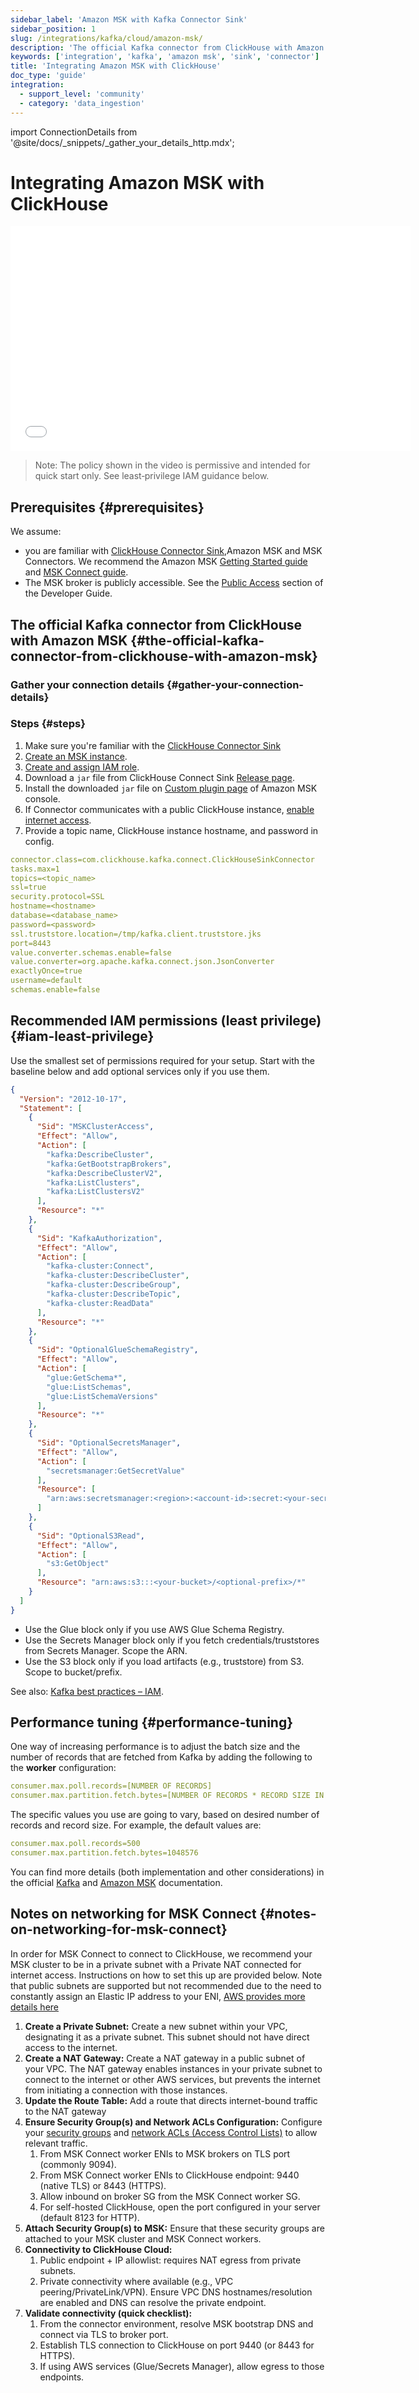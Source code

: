 ```yaml
---
sidebar_label: 'Amazon MSK with Kafka Connector Sink'
sidebar_position: 1
slug: /integrations/kafka/cloud/amazon-msk/
description: 'The official Kafka connector from ClickHouse with Amazon MSK'
keywords: ['integration', 'kafka', 'amazon msk', 'sink', 'connector']
title: 'Integrating Amazon MSK with ClickHouse'
doc_type: 'guide'
integration:
  - support_level: 'community'
  - category: 'data_ingestion'
---
```


import ConnectionDetails from '@site/docs/_snippets/_gather_your_details_http.mdx';

# Integrating Amazon MSK with ClickHouse

<div class='vimeo-container'>
  <iframe src="//www.youtube.com/embed/6lKI_WlQ3-s"
    width="640"
    height="360"
    frameborder="0"
    allow="autoplay;
    fullscreen;
    picture-in-picture"
    allowfullscreen>
  </iframe>
</div>

> Note: The policy shown in the video is permissive and intended for quick start only. See least‑privilege IAM guidance below.

## Prerequisites {#prerequisites}
We assume:
* you are familiar with [ClickHouse Connector Sink](../kafka-clickhouse-connect-sink.md),Amazon MSK and MSK Connectors. We recommend the Amazon MSK [Getting Started guide](https://docs.aws.amazon.com/msk/latest/developerguide/getting-started.html) and [MSK Connect guide](https://docs.aws.amazon.com/msk/latest/developerguide/msk-connect.html).
* The MSK broker is publicly accessible. See the [Public Access](https://docs.aws.amazon.com/msk/latest/developerguide/public-access.html) section of the Developer Guide.

## The official Kafka connector from ClickHouse with Amazon MSK {#the-official-kafka-connector-from-clickhouse-with-amazon-msk}

### Gather your connection details {#gather-your-connection-details}

<ConnectionDetails />

### Steps {#steps}
1. Make sure you're familiar with the [ClickHouse Connector Sink](../kafka-clickhouse-connect-sink.md)
1. [Create an MSK instance](https://docs.aws.amazon.com/msk/latest/developerguide/create-cluster.html).
1. [Create and assign IAM role](https://docs.aws.amazon.com/msk/latest/developerguide/create-client-iam-role.html).
1. Download a `jar` file from ClickHouse Connect Sink [Release page](https://github.com/ClickHouse/clickhouse-kafka-connect/releases).
1. Install the downloaded `jar` file on [Custom plugin page](https://docs.aws.amazon.com/msk/latest/developerguide/msk-connect-plugins.html) of Amazon MSK console.
1. If Connector communicates with a public ClickHouse instance, [enable internet access](https://docs.aws.amazon.com/msk/latest/developerguide/msk-connect-internet-access.html).
1. Provide a topic name, ClickHouse instance hostname, and password in config.
```yml
connector.class=com.clickhouse.kafka.connect.ClickHouseSinkConnector
tasks.max=1
topics=<topic_name>
ssl=true
security.protocol=SSL
hostname=<hostname>
database=<database_name>
password=<password>
ssl.truststore.location=/tmp/kafka.client.truststore.jks
port=8443
value.converter.schemas.enable=false
value.converter=org.apache.kafka.connect.json.JsonConverter
exactlyOnce=true
username=default
schemas.enable=false
```

## Recommended IAM permissions (least privilege) {#iam-least-privilege}

Use the smallest set of permissions required for your setup. Start with the baseline below and add optional services only if you use them.

```json
{
  "Version": "2012-10-17",
  "Statement": [
    {
      "Sid": "MSKClusterAccess",
      "Effect": "Allow",
      "Action": [
        "kafka:DescribeCluster",
        "kafka:GetBootstrapBrokers",
        "kafka:DescribeClusterV2",
        "kafka:ListClusters",
        "kafka:ListClustersV2"
      ],
      "Resource": "*"
    },
    {
      "Sid": "KafkaAuthorization",
      "Effect": "Allow",
      "Action": [
        "kafka-cluster:Connect",
        "kafka-cluster:DescribeCluster",
        "kafka-cluster:DescribeGroup",
        "kafka-cluster:DescribeTopic",
        "kafka-cluster:ReadData"
      ],
      "Resource": "*"
    },
    {
      "Sid": "OptionalGlueSchemaRegistry",
      "Effect": "Allow",
      "Action": [
        "glue:GetSchema*",
        "glue:ListSchemas",
        "glue:ListSchemaVersions"
      ],
      "Resource": "*"
    },
    {
      "Sid": "OptionalSecretsManager",
      "Effect": "Allow",
      "Action": [
        "secretsmanager:GetSecretValue"
      ],
      "Resource": [
        "arn:aws:secretsmanager:<region>:<account-id>:secret:<your-secret-name>*"
      ]
    },
    {
      "Sid": "OptionalS3Read",
      "Effect": "Allow",
      "Action": [
        "s3:GetObject"
      ],
      "Resource": "arn:aws:s3:::<your-bucket>/<optional-prefix>/*"
    }
  ]
}
```

- Use the Glue block only if you use AWS Glue Schema Registry.
- Use the Secrets Manager block only if you fetch credentials/truststores from Secrets Manager. Scope the ARN.
- Use the S3 block only if you load artifacts (e.g., truststore) from S3. Scope to bucket/prefix.

See also: [Kafka best practices – IAM](../../clickpipes/kafka/04_best_practices.md#iam).

## Performance tuning {#performance-tuning}
One way of increasing performance is to adjust the batch size and the number of records that are fetched from Kafka by adding the following to the **worker** configuration:
```yml
consumer.max.poll.records=[NUMBER OF RECORDS]
consumer.max.partition.fetch.bytes=[NUMBER OF RECORDS * RECORD SIZE IN BYTES]
```

The specific values you use are going to vary, based on desired number of records and record size. For example, the default values are:

```yml
consumer.max.poll.records=500
consumer.max.partition.fetch.bytes=1048576
```

You can find more details (both implementation and other considerations) in the official [Kafka](https://kafka.apache.org/documentation/#consumerconfigs) and 
[Amazon MSK](https://docs.aws.amazon.com/msk/latest/developerguide/msk-connect-workers.html#msk-connect-create-custom-worker-config) documentation.

## Notes on networking for MSK Connect {#notes-on-networking-for-msk-connect}

In order for MSK Connect to connect to ClickHouse, we recommend your MSK cluster to be in a private subnet with a Private NAT connected for internet access. Instructions on how to set this up are provided below. Note that public subnets are supported but not recommended due to the need to constantly assign an Elastic IP address to your ENI, [AWS provides more details here](https://docs.aws.amazon.com/msk/latest/developerguide/msk-connect-internet-access.html)

1. **Create a Private Subnet:** Create a new subnet within your VPC, designating it as a private subnet. This subnet should not have direct access to the internet.
1. **Create a NAT Gateway:** Create a NAT gateway in a public subnet of your VPC. The NAT gateway enables instances in your private subnet to connect to the internet or other AWS services, but prevents the internet from initiating a connection with those instances.
1. **Update the Route Table:** Add a route that directs internet-bound traffic to the NAT gateway
1. **Ensure Security Group(s) and Network ACLs Configuration:** Configure your [security groups](https://docs.aws.amazon.com/vpc/latest/userguide/vpc-security-groups.html) and [network ACLs (Access Control Lists)](https://docs.aws.amazon.com/vpc/latest/userguide/vpc-network-acls.html) to allow relevant traffic.
   1. From MSK Connect worker ENIs to MSK brokers on TLS port (commonly 9094).
   1. From MSK Connect worker ENIs to ClickHouse endpoint: 9440 (native TLS) or 8443 (HTTPS).
   1. Allow inbound on broker SG from the MSK Connect worker SG.
   1. For self-hosted ClickHouse, open the port configured in your server (default 8123 for HTTP).
1. **Attach Security Group(s) to MSK:** Ensure that these security groups are attached to your MSK cluster and MSK Connect workers.
1. **Connectivity to ClickHouse Cloud:**
   1. Public endpoint + IP allowlist: requires NAT egress from private subnets.
   1. Private connectivity where available (e.g., VPC peering/PrivateLink/VPN). Ensure VPC DNS hostnames/resolution are enabled and DNS can resolve the private endpoint.
1. **Validate connectivity (quick checklist):**
   1. From the connector environment, resolve MSK bootstrap DNS and connect via TLS to broker port.
   1. Establish TLS connection to ClickHouse on port 9440 (or 8443 for HTTPS).
   1. If using AWS services (Glue/Secrets Manager), allow egress to those endpoints.
